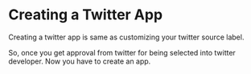 # Creating a Twitter App

Creating a twitter app is same as customizing your twitter source label. 

So, once you get approval from twitter for being selected into twitter developer. Now you have to create an app.
